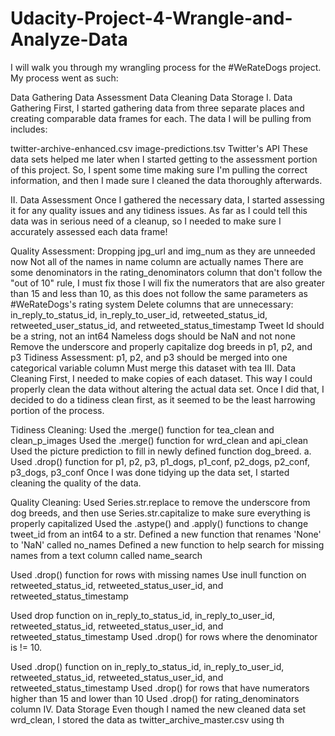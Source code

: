 # Udacity-Project-4-Wrangle-and-Analyze-Data

I will walk you through my wrangling process for the #WeRateDogs project. My process went as such:

Data Gathering
Data Assessment
Data Cleaning
Data Storage
I. Data Gathering
First, I started gathering data from three separate places and creating comparable data frames for each. The data I will be pulling from includes:

twitter-archive-enhanced.csv
image-predictions.tsv
Twitter's API
These data sets helped me later when I started getting to the assessment portion of this project. So, I spent some time making sure I'm pulling the correct information, and then I made sure I cleaned the data thoroughly afterwards.

II. Data Assessment
Once I gathered the necessary data, I started assessing it for any quality issues and any tidiness issues. As far as I could tell this data was in serious need of a cleanup, so I needed to make sure I accurately assessed each data frame!

Quality Assessment:
Dropping jpg_url and img_num as they are unneeded now
Not all of the names in name column are actually names
There are some denominators in the rating_denominators column that don't follow the "out of 10" rule, I must fix those
I will fix the numerators that are also greater than 15 and less than 10, as this does not follow the same parameters as #WeRateDogs's rating system
Delete columns that are unnecessary: in_reply_to_status_id, in_reply_to_user_id, retweeted_status_id, retweeted_user_status_id, and retweeted_status_timestamp
Tweet Id should be a string, not an int64
Nameless dogs should be NaN and not none
Remove the underscore and properly capitalize dog breeds in p1, p2, and p3
Tidiness Assessment:
p1, p2, and p3 should be merged into one categorical variable column
Must merge this dataset with tea
III. Data Cleaning
First, I needed to make copies of each dataset. This way I could properly clean the data without altering the actual data set. Once I did that, I decided to do a tidiness clean first, as it seemed to be the least harrowing portion of the process.

Tidiness Cleaning:
Used the .merge() function for tea_clean and clean_p_images
Used the .merge() function for wrd_clean and api_clean
Used the picture prediction to fill in newly defined function dog_breed. a. Used .drop() function for p1, p2, p3, p1_dogs, p1_conf, p2_dogs, p2_conf, p3_dogs, p3_conf
Once I was done tidying up the data set, I started cleaning the quality of the data.

Quality Cleaning:
Used Series.str.replace to remove the underscore from dog breeds, and then use Series.str.capitalize to make sure everything is properly capitalized
Used the .astype() and .apply() functions to change tweet_id from an int64 to a str.
Defined a new function that renames 'None' to 'NaN' called no_names
Defined a new function to help search for missing names from a text column called name_search

Used .drop() function for rows with missing names
Use inull function on retweeted_status_id, retweeted_status_user_id, and retweeted_status_timestamp

Used drop function on in_reply_to_status_id, in_reply_to_user_id, retweeted_status_id, retweeted_status_user_id, and retweeted_status_timestamp
Used .drop() for rows where the denominator is != 10.

Used .drop() function on in_reply_to_status_id, in_reply_to_user_id, retweeted_status_id, retweeted_status_user_id, and retweeted_status_timestamp
Used .drop() for rows that have numerators higher than 15 and lower than 10
Used .drop() for rating_denominators column
IV. Data Storage
Even though I named the new cleaned data set wrd_clean, I stored the data as twitter_archive_master.csv using th
